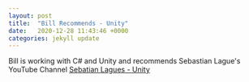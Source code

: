 ```yaml
---
layout: post
title:  "Bill Recommends - Unity"
date:   2020-12-28 11:43:46 +0000
categories: jekyll update
---
```

Bill is working with C# and Unity and recommends Sebastian Lague's YouTube Channel
[Sebatian Lagues - Unity](https://www.youtube.com/watch?v=_cCGBMmMOFw&list=PLFt_AvWsXl0fnA91TcmkRyhhixX9CO3Lw&ab_channel=SebastianLague)
